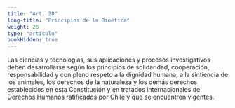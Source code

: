 ```yaml
---
title: "Art. 28"
long-title: "Principios de la Bioética"
weight: 28
type: "articulo"
bookHidden: true
---
```

Las ciencias y tecnologías, sus aplicaciones y procesos investigativos deben desarrollarse según los principios de solidaridad, cooperación, responsabilidad y con pleno respeto a la dignidad humana, a la sintiencia de los animales, los derechos de la naturaleza y los demás derechos establecidos en esta Constitución y en tratados internacionales de Derechos Humanos ratificados por Chile y que se encuentren vigentes.
